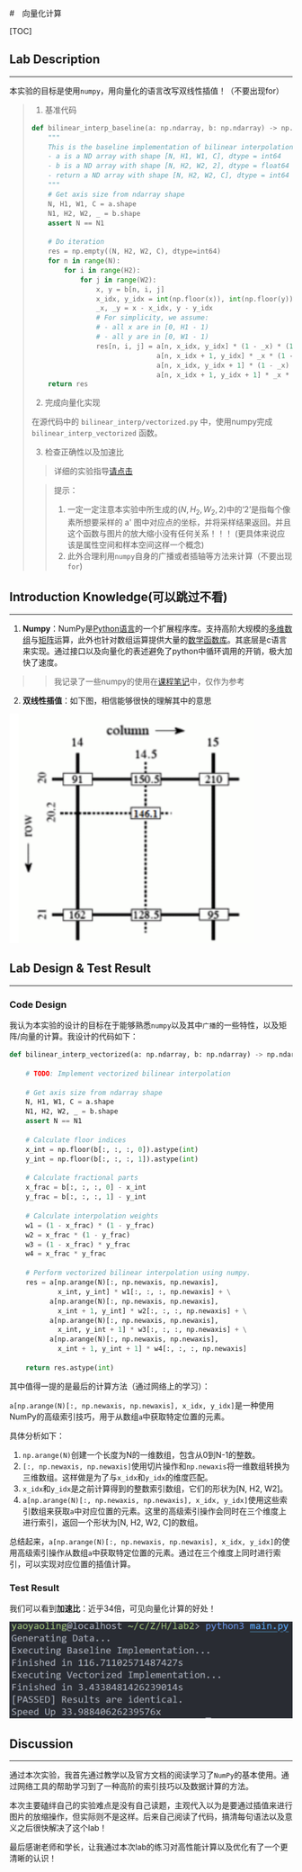 

#　向量化计算

[TOC]

## Lab Description

---

本实验的目标是使用`numpy`，用向量化的语言改写双线性插值！（不要出现for）

> 1. 基准代码
>
> ```python
> def bilinear_interp_baseline(a: np.ndarray, b: np.ndarray) -> np.ndarray:
>     """
>     This is the baseline implementation of bilinear interpolation without vectorization.
>     - a is a ND array with shape [N, H1, W1, C], dtype = int64
>     - b is a ND array with shape [N, H2, W2, 2], dtype = float64
>     - return a ND array with shape [N, H2, W2, C], dtype = int64
>     """
>     # Get axis size from ndarray shape
>     N, H1, W1, C = a.shape
>     N1, H2, W2, _ = b.shape
>     assert N == N1
> 
>     # Do iteration
>     res = np.empty((N, H2, W2, C), dtype=int64)
>     for n in range(N):
>         for i in range(H2):
>             for j in range(W2):
>                 x, y = b[n, i, j]
>                 x_idx, y_idx = int(np.floor(x)), int(np.floor(y))
>                 _x, _y = x - x_idx, y - y_idx
>                 # For simplicity, we assume:
>                 # - all x are in [0, H1 - 1)
>                 # - all y are in [0, W1 - 1)
>                 res[n, i, j] = a[n, x_idx, y_idx] * (1 - _x) * (1 - _y) + \
>                                a[n, x_idx + 1, y_idx] * _x * (1 - _y) + \
>                                a[n, x_idx, y_idx + 1] * (1 - _x) * _y + \
>                                a[n, x_idx + 1, y_idx + 1] * _x * _y
>     return res
> 
> ```
>
> 2. 完成向量化实现
>
> 在源代码中的 `bilinear_interp/vectorized.py` 中，使用numpy完成 `bilinear_interp_vectorized` 函数。
>
> 3. 检查正确性以及加速比
>
> > 详细的实验指导[请点击](https://zjusct.pages.zjusct.io/summer-course-2023/HPC101-Labs-2023/Lab2-Vectors/)
>
> > 提示：
> >
> > 1. 一定一定注意本实验中所生成的$(N,H_2,W_2,2)$中的‘2’是指每个像素所想要采样的 a' 图中对应点的坐标，并将采样结果返回。并且这个函数与图片的放大缩小没有任何关系！！！
> >(更具体来说应该是属性空间和样本空间这样一个概念)
> > 2. 此外合理利用`numpy`自身的广播或者插轴等方法来计算（不要出现`for`)
> >
> > 
>
> 

## Introduction Knowledge(可以跳过不看)

---

1. **Numpy**：NumPy是[Python语言](https://zh.wikipedia.org/wiki/Python)的一个扩展程序库。支持高阶大规模的[多维](https://zh.wikipedia.org/wiki/維度)[数组](https://zh.wikipedia.org/wiki/陣列)与[矩阵](https://zh.wikipedia.org/wiki/矩陣)运算，此外也针对数组运算提供大量的[数学](https://zh.wikipedia.org/wiki/數學)[函数](https://zh.wikipedia.org/wiki/函數)[库](https://zh.wikipedia.org/wiki/函式庫)。其底层是c语言来实现。通过接口以及向量化的表述避免了python中循环调用的开销，极大加快了速度。

> > 我记录了一些numpy的使用在[课程笔记](https://yaoyaolingbro.github.io/notebook/ZJU_CS/%E8%B6%85%E7%AE%97/class/L4/)中，仅作为参考

2. **双线性插值**：如下图，相信能够很快的理解其中的意思

<img src="graph\Snipaste_2023-07-10_10-38-54.png" style="zoom:67%;" />



## Lab Design & Test Result

---

### Code Design 

我认为本实验的设计的目标在于能够熟悉`numpy`以及其中`广播`的一些特性，以及矩阵/向量的计算。我设计的代码如下：

```python
def bilinear_interp_vectorized(a: np.ndarray, b: np.ndarray) -> np.ndarray:
    
    # TODO: Implement vectorized bilinear interpolation

    # Get axis size from ndarray shape
    N, H1, W1, C = a.shape
    N1, H2, W2, _ = b.shape
    assert N == N1

    # Calculate floor indices
    x_int = np.floor(b[:, :, :, 0]).astype(int)
    y_int = np.floor(b[:, :, :, 1]).astype(int)

    # Calculate fractional parts
    x_frac = b[:, :, :, 0] - x_int
    y_frac = b[:, :, :, 1] - y_int

    # Calculate interpolation weights
    w1 = (1 - x_frac) * (1 - y_frac)
    w2 = x_frac * (1 - y_frac)
    w3 = (1 - x_frac) * y_frac
    w4 = x_frac * y_frac

    # Perform vectorized bilinear interpolation using numpy.
    res = a[np.arange(N)[:, np.newaxis, np.newaxis],
            x_int, y_int] * w1[:, :, :, np.newaxis] + \
          a[np.arange(N)[:, np.newaxis, np.newaxis],
            x_int + 1, y_int] * w2[:, :, :, np.newaxis] + \
          a[np.arange(N)[:, np.newaxis, np.newaxis],
            x_int, y_int + 1] * w3[:, :, :, np.newaxis] + \
          a[np.arange(N)[:, np.newaxis, np.newaxis],
            x_int + 1, y_int + 1] * w4[:, :, :, np.newaxis]

    return res.astype(int)
```



其中值得一提的是最后的计算方法（通过网络上的学习）：

`a[np.arange(N)[:, np.newaxis, np.newaxis], x_idx, y_idx]`是一种使用NumPy的高级索引技巧，用于从数组`a`中获取特定位置的元素。

具体分析如下：

1. `np.arange(N)`创建一个长度为N的一维数组，包含从0到N-1的整数。
2. `[:, np.newaxis, np.newaxis]`使用切片操作和`np.newaxis`将一维数组转换为三维数组。这样做是为了与`x_idx`和`y_idx`的维度匹配。
3. `x_idx`和`y_idx`是之前计算得到的整数索引数组，它们的形状为[N, H2, W2]。
4. `a[np.arange(N)[:, np.newaxis, np.newaxis], x_idx, y_idx]`使用这些索引数组来获取`a`中对应位置的元素。这里的高级索引操作会同时在三个维度上进行索引，返回一个形状为[N, H2, W2, C]的数组。

总结起来，`a[np.arange(N)[:, np.newaxis, np.newaxis], x_idx, y_idx]`的使用高级索引操作从数组`a`中获取特定位置的元素。通过在三个维度上同时进行索引，可以实现对应位置的插值计算。



### Test Result

我们可以看到**加速比**：近乎34倍，可见向量化计算的好处！

![](graph\Snipaste_2023-07-10_10-21-06.png)

## Discussion

---

通过本次实验，我首先通过教学以及官方文档的阅读学习了`NumPy`的基本使用。通过网络工具的帮助学习到了一种高阶的索引技巧以及数据计算的方法。

本次主要磕绊自己的实验难点是没有自己读题，主观代入以为是要通过插值来进行图片的放缩操作，但实际则不是这样。后来自己阅读了代码，搞清每句语法以及意义之后很快解决了这个lab！

最后感谢老师和学长，让我通过本次lab的练习对高性能计算以及优化有了一个更清晰的认识！
